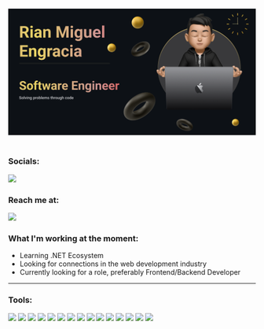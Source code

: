 ![Header](./readme-banner.png)
<br><br>

### Socials: 
<a href="https://www.linkedin.com/in/rian-miguel-engracia/"><img src="https://img.shields.io/badge/Rian_Miguel_Engracia-blue?style=for-the-badge&logo=linkedin&logoColor=white"></a>

### Reach me at:
<a href="mailto: rian.engracia@gmail.com">
<img src="https://img.shields.io/badge/rian.engracia@gmail.com-blue?&style=for-the-badge&logo=Microsoft-outlook&logoColor=white" ></a>

### What I'm working at the moment:
- Learning .NET Ecosystem
- Looking for connections in the web development industry
- Currently looking for a role, preferably Frontend/Backend Developer

------------------------------------------- 

### Tools:
<img src="https://img.shields.io/badge/html5-%23E34F26.svg?style=for-the-badge&logo=html5&logoColor=white">   <img src="https://img.shields.io/badge/css3%20-%2314354C.svg?&style=for-the-badge&logo=css3&logoColor=white">   <img src="https://img.shields.io/badge/tailwind%20css%20-%23008CC1.svg?&style=for-the-badge&logo=tailwindcss&logoColor=white">   <img src="https://img.shields.io/badge/javascript%20-%23323330.svg?&style=for-the-badge&logo=javascript&logoColor=%23F7DF1E">   <img src="https://img.shields.io/badge/react-%2320232a.svg?style=for-the-badge&logo=react&logoColor=%2361DAFB">   <img src="https://img.shields.io/badge/next.js-%23323330.svg?style=for-the-badge&logo=nextdotjs&logoColor=%white">  <img src="https://img.shields.io/badge/node.js%20-%23008CC1.svg?&style=for-the-badge&logo=node.js&logoColor=white">   <img src="https://img.shields.io/badge/mongodb%20-%2347A248svg?&style=for-the-badge&logo=mongodb&logoColor=white">   <img src="https://img.shields.io/badge/git%20-%23F05032.svg?&style=for-the-badge&logo=git&logoColor=white"/>   <img src="http://img.shields.io/badge/-VS%20Code-000000?style=for-the-badge&logo=Visual-studio-code&logoColor=blue">   <img src="https://img.shields.io/badge/-Visual%20Studio-000000?style=for-the-badge&logo=Visual-studio&logoColor=violet">   <img src="https://img.shields.io/badge/-C%20Sharp-684D95?style=for-the-badge&logo=csharp&logoColor=white">   <img src="https://img.shields.io/badge/-.NET-684D95?style=for-the-badge&logo=dotnet&logoColor=white">   <img src="https://img.shields.io/badge/-PostgreSQL-black?style=for-the-badge&logo=postgresql&logoColor=008bb9">   <img src="https://img.shields.io/badge/docker-%23323330.svg?style=for-the-badge&logo=docker&logoColor=%white">
